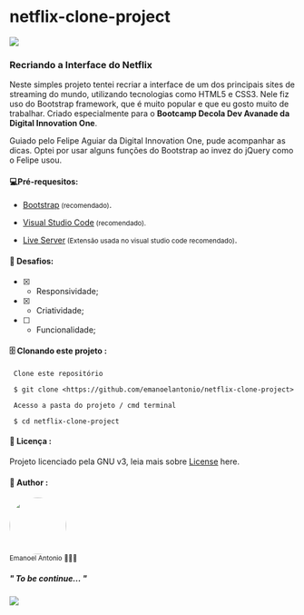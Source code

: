 # netflix-clone-project
 <a href="https://github.com/emanoelantonio/netflix-clone-project/main/LICENSE.md"><img src="https://img.shields.io/static/v1?label=License&message=GNU&color=1A1818&style=for-the-badge&logo=github"/></a>
### Recriando a Interface do Netflix
Neste simples projeto tentei recriar a interface de um dos principais sites de streaming do mundo, utilizando tecnologias como HTML5 e CSS3. Nele fiz uso do Bootstrap framework, que é muito popular e que eu gosto muito de trabalhar. Criado especialmente para o **Bootcamp Decola Dev Avanade da Digital Innovation One**.

Guiado pelo Felipe Aguiar da Digital Innovation One, pude acompanhar as dicas. Optei por usar alguns funções do Bootstrap ao invez do jQuery como o Felipe usou. 



#### 💻Pré-requesitos:
* <a href="https://getbootstrap.com.br/">Bootstrap</a><small> (recomendado)</small>.

* <a href="https://code.visualstudio.com">Visual Studio Code</a><small>   (recomendado).</small>

* <a href="https://marketplace.visualstudio.com/items?itemName=ritwickdey.LiveServer">Live Server</a><small> (Extensão usada no visual studio code recomendado)</small>.

  

#### 📑 Desafios:
- [x] - Responsividade;
- [x] - Criatividade;
- [ ] - Funcionalidade;


#### 🗄️ Clonando este projeto :

```
 Clone este repositório

 $ git clone <https://github.com/emanoelantonio/netflix-clone-project>

 Acesso a pasta do projeto / cmd terminal
 
 $ cd netflix-clone-project

```

#### 📑 Licença :

Projeto licenciado pela GNU v3, leia mais sobre <a href="https://github.com/emanoelantonio/netflix-clone-project/main/LICENSE.md">License</a> here.<br />

#### 🧠 Author :
 <img style="border-radius: 50%;" src="https://avatars2.githubusercontent.com/u/60781248?s=460&u=43dbba3483d275c3d8964df24a8f5139f53dc282&v=4" width="100px;" alt=""/>
 <br /> 
 <sub>Emanoel Antonio 👨🏻‍💻</sub>

 ##### " To be continue... " 
 <a href="https://www.linkedin.com/in/emanoel-antonio-silva/"><img align="center" src="https://img.shields.io/static/v1?label=&message=Linkedin&color=3D008A&style=for-the-badge&logo=linkedin"/></a>

